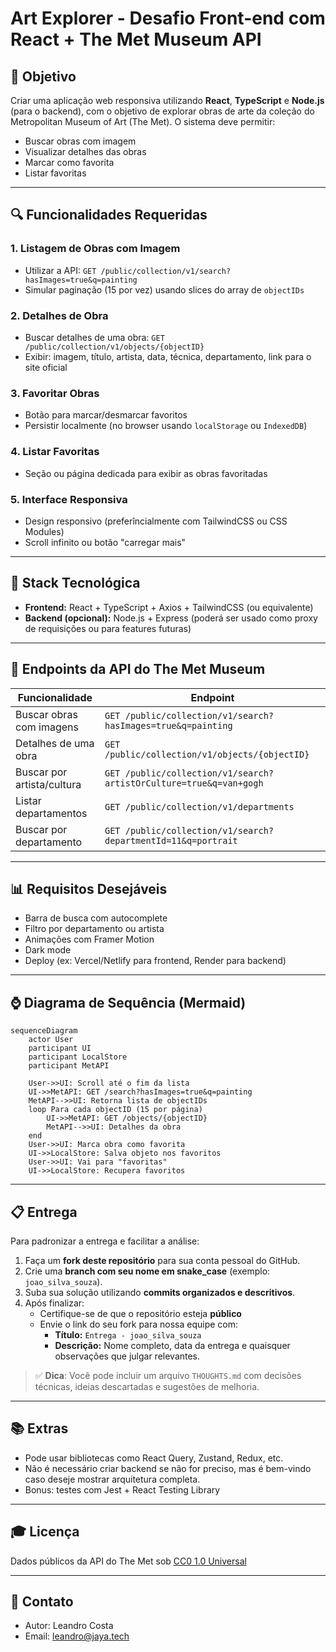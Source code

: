# Art Explorer - Desafio Front-end com React + The Met Museum API

## 🌟 Objetivo

Criar uma aplicação web responsiva utilizando **React**, **TypeScript** e **Node.js** (para o backend), com o objetivo de explorar obras de arte da coleção do Metropolitan Museum of Art (The Met). O sistema deve permitir:

* Buscar obras com imagem
* Visualizar detalhes das obras
* Marcar como favorita
* Listar favoritas

---

## 🔍 Funcionalidades Requeridas

### 1. **Listagem de Obras com Imagem**

* Utilizar a API: `GET /public/collection/v1/search?hasImages=true&q=painting`
* Simular paginação (15 por vez) usando slices do array de `objectIDs`

### 2. **Detalhes de Obra**

* Buscar detalhes de uma obra: `GET /public/collection/v1/objects/{objectID}`
* Exibir: imagem, título, artista, data, técnica, departamento, link para o site oficial

### 3. **Favoritar Obras**

* Botão para marcar/desmarcar favoritos
* Persistir localmente (no browser usando `localStorage` ou `IndexedDB`)

### 4. **Listar Favoritas**

* Seção ou página dedicada para exibir as obras favoritadas

### 5. **Interface Responsiva**

* Design responsivo (preferîncialmente com TailwindCSS ou CSS Modules)
* Scroll infinito ou botão "carregar mais"

---

## 🚀 Stack Tecnológica

* **Frontend:** React + TypeScript + Axios + TailwindCSS (ou equivalente)
* **Backend (opcional):** Node.js + Express (poderá ser usado como proxy de requisições ou para features futuras)

---

## 🔗 Endpoints da API do The Met Museum

| Funcionalidade             | Endpoint                                                           |
| -------------------------- | ------------------------------------------------------------------ |
| Buscar obras com imagens   | `GET /public/collection/v1/search?hasImages=true&q=painting`       |
| Detalhes de uma obra       | `GET /public/collection/v1/objects/{objectID}`                     |
| Buscar por artista/cultura | `GET /public/collection/v1/search?artistOrCulture=true&q=van+gogh` |
| Listar departamentos       | `GET /public/collection/v1/departments`                            |
| Buscar por departamento    | `GET /public/collection/v1/search?departmentId=11&q=portrait`      |

---

## 📊 Requisitos Desejáveis

* Barra de busca com autocomplete
* Filtro por departamento ou artista
* Animações com Framer Motion
* Dark mode
* Deploy (ex: Vercel/Netlify para frontend, Render para backend)

---

## ⌚ Diagrama de Sequência (Mermaid)

```mermaid
sequenceDiagram
    actor User
    participant UI
    participant LocalStore
    participant MetAPI

    User->>UI: Scroll até o fim da lista
    UI->>MetAPI: GET /search?hasImages=true&q=painting
    MetAPI-->>UI: Retorna lista de objectIDs
    loop Para cada objectID (15 por página)
        UI->>MetAPI: GET /objects/{objectID}
        MetAPI-->>UI: Detalhes da obra
    end
    User->>UI: Marca obra como favorita
    UI->>LocalStore: Salva objeto nos favoritos
    User->>UI: Vai para "favoritas"
    UI->>LocalStore: Recupera favoritos
```

---

## 📋 Entrega

Para padronizar a entrega e facilitar a análise:

1. Faça um **fork deste repositório** para sua conta pessoal do GitHub.
2. Crie uma **branch com seu nome em snake_case** (exemplo: `joao_silva_souza`).
3. Suba sua solução utilizando **commits organizados e descritivos**.
4. Após finalizar:
   - Certifique-se de que o repositório esteja **público**
   - Envie o link do seu fork para nossa equipe com:
     - **Título:** `Entrega - joao_silva_souza`
     - **Descrição:** Nome completo, data da entrega e quaisquer observações que julgar relevantes.

> ✅ **Dica**: Você pode incluir um arquivo `THOUGHTS.md` com decisões técnicas, ideias descartadas e sugestões de melhoria.

---

## 📚 Extras

* Pode usar bibliotecas como React Query, Zustand, Redux, etc.
* Não é necessário criar backend se não for preciso, mas é bem-vindo caso deseje mostrar arquitetura completa.
* Bonus: testes com Jest + React Testing Library

---

## 🎓 Licença

Dados públicos da API do The Met sob [CC0 1.0 Universal](https://creativecommons.org/publicdomain/zero/1.0/)

---

## 📢 Contato

* Autor: Leandro Costa
* Email: [leandro@jaya.tech](mailto:leandro@jaya.tech)
